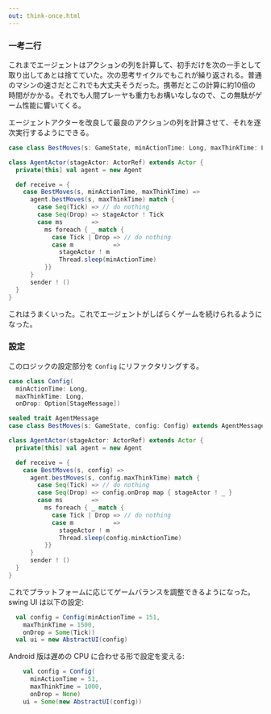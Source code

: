 ```yaml
---
out: think-once.html
---
```


### 一考二行

これまでエージェントはアクションの列を計算して、初手だけを次の一手として取り出してあとは捨てていた。次の思考サイクルでもこれが繰り返される。普通のマシンの速さだとこれでも大丈夫そうだった。携帯だとこの計算に約10倍の時間がかかる。それでも人間プレーヤも重力もお構いなしなので、この無駄がゲーム性能に響いてくる。

エージェントアクターを改良して最良のアクションの列を計算させて、それを逐次実行するようにできる。

```scala
case class BestMoves(s: GameState, minActionTime: Long, maxThinkTime: Long) extends AgentMessage

class AgentActor(stageActor: ActorRef) extends Actor {
  private[this] val agent = new Agent

  def receive = {
    case BestMoves(s, minActionTime, maxThinkTime) =>
      agent.bestMoves(s, maxThinkTime) match {
        case Seq(Tick) => // do nothing
        case Seq(Drop) => stageActor ! Tick
        case ms        =>
          ms foreach { _ match {
            case Tick | Drop => // do nothing
            case m           =>
              stageActor ! m
              Thread.sleep(minActionTime)
          }}
      }
      sender ! ()
  }
}
```

これはうまくいった。これでエージェントがしばらくゲームを続けられるようになった。

### 設定

このロジックの設定部分を `Config` にリファクタリングする。

```scala
case class Config(
  minActionTime: Long,
  maxThinkTime: Long,
  onDrop: Option[StageMessage])

sealed trait AgentMessage
case class BestMoves(s: GameState, config: Config) extends AgentMessage

class AgentActor(stageActor: ActorRef) extends Actor {
  private[this] val agent = new Agent

  def receive = {
    case BestMoves(s, config) =>
      agent.bestMoves(s, config.maxThinkTime) match {
        case Seq(Tick) => // do nothing
        case Seq(Drop) => config.onDrop map { stageActor ! _ }
        case ms        =>
          ms foreach { _ match {
            case Tick | Drop => // do nothing
            case m           =>
              stageActor ! m
              Thread.sleep(config.minActionTime)
          }}
      }
      sender ! ()
  }
}
```

これでプラットフォームに応じてゲームバランスを調整できるようになった。swing UI は以下の設定:

```scala
  val config = Config(minActionTime = 151,
    maxThinkTime = 1500,
    onDrop = Some(Tick))
  val ui = new AbstractUI(config)
```

Android 版は遅めの CPU に合わせる形で設定を変える:

```scala
    val config = Config(
      minActionTime = 51,
      maxThinkTime = 1000,
      onDrop = None)
    ui = Some(new AbstractUI(config))
```
